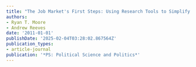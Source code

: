 ```yaml
---
title: "The Job Market's First Steps: Using Research Tools to Simplify the Process"
authors:
- Ryan T. Moore
- Andrew Reeves
date: '2011-01-01'
publishDate: '2025-02-04T03:28:02.867564Z'
publication_types:
- article-journal
publication: '*PS: Political Science and Politics*'
---
```

